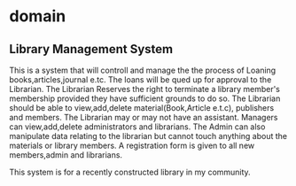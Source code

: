 # domain
## Library Management System

This is a system that will controll and manage the the process of Loaning books,articles,journal e.tc. 
The loans will be qued up for approval
to the Librarian. The Librarian Reserves the right to terminate a library member's membership provided they 
have sufficient grounds to do so.
The Librarian should be able to view,add,delete material(Book,Article e.t.c), publishers and members. 
The Librarian may or may not have an assistant. Managers can view,add,delete administrators and librarians.
The Admin can also manipulate data relating to the librarian but cannot touch anything about the materials or
library members. A registration form is given to all new members,admin and librarians.

This system is for a recently constructed library in my community.

